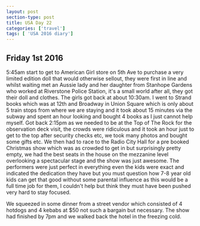 ```yaml
---
layout: post
section-type: post
title: USA Day 22
categories: ['travel']
tags: [ 'USA 2016 diary']
---
```

## Friday 1st 2016  

5:45am start to get to American Girl store on 5th Ave to purchase a very limited edition doll that would otherwise sellout, they were first in line and whilst waiting met an Aussie lady and her daughter from Stanhope Gardens who worked at Riverstone Police Station, it's a small world after all, they got their doll and clothes. The girls got back at about 10:30am.
I went to Strand books which was at 12th and Broadway in Union Square which is only about 5 train stops from where we are staying and it took about 15 minutes via the subway and spent an hour looking and bought 4 books as I just cannot help myself. Got back 2:15pm as we needed to be at the Top of The Rock for the observation deck visit, the crowds were ridiculous and it took an hour just to get to the top after security checks etc, we took many photos and bought some gifts etc. We then had to race to the Radio City Hall for a pre booked Christmas show which was as crowded to get in but surprisingly pretty empty, we had the best seats in the house on the mezzanine level overlooking a spectacular stage and the show was just awesome. The performers were just perfect in everything even the kids were exact and indicated the dedication they have but you must question how 7-8 year old kids can get that good without some parental influence as this would be a full time job for them, I couldn't help but think they must have been pushed very hard to stay focused.

We squeezed in some dinner from a street vendor which consisted of 4 hotdogs and 4 kebabs at $50 not such a bargain but necessary. The show had finished by 7pm and we walked back the hotel in the freezing cold.
